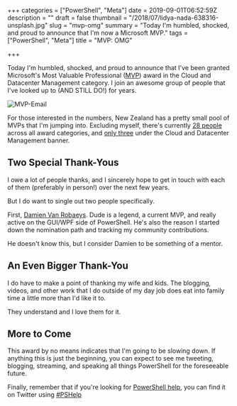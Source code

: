 +++
categories = ["PowerShell", "Meta"]
date = 2019-09-01T06:52:59Z
description = ""
draft = false
thumbnail = "/2018/07/lidya-nada-638316-unsplash.jpg"
slug = "mvp-omg"
summary = "Today I'm humbled, shocked, and proud to announce that I'm now a Microsoft MVP."
tags = ["PowerShell", "Meta"]
title = "MVP: OMG"

+++


Today I'm humbled, shocked, and proud to announce that I've been granted Microsoft's Most Valuable Professional ([MVP](https://mvp.microsoft.com/)) award in the Cloud and Datacenter Management category. I join an awesome group of  people that I've looked up to (AND STILL DO!) for years.

![MVP-Email](/2019/09/MVP-Email.PNG)

For those interested in the numbers, New Zealand has a pretty small pool of MVPs that I'm jumping into. Excluding myself, there's currently [28 people](https://mvp.microsoft.com/en-us/MvpSearch?lo=New+Zealand&sc=s) across all award categories, and [only three](https://mvp.microsoft.com/en-us/MvpSearch?ex=Cloud+and+Datacenter+Management&lo=New+Zealand&sc=s) under the Cloud and Datacenter Management banner.

## Two Special Thank-Yous

I owe a lot of people thanks, and I sincerely hope to get in touch with each of them (preferably in person!) over the next few years.

But I do want to single out two people specifically.

First, [Damien Van Robaeys](https://twitter.com/syst_and_deploy). Dude is a legend, a current MVP, and really active on the GUI/WPF side of PowerShell. He's also the reason I started down the nomination path and tracking my community contributions.

He doesn't know this, but I consider Damien to be something of a mentor.

## An Even Bigger Thank-You

I do have to make a point of thanking my wife and kids. The blogging, videos, and other work that I do outside of my day job does eat into family time a little more than I'd like it to.

They understand and I love them for it.

## More to Come

This award by no means indicates that I'm going to be slowing down. If anything this is just the beginning, you can expect to see me tweeting, blogging, streaming, and speaking all things PowerShell for the foreseeable future.

Finally, remember that if you're looking for [PowerShell help](https://king.geek.nz/2018/03/20/pshelp-twitter/), you can find it on Twitter using [#PSHelp](https://twitter.com/search?f=tweets&vertical=default&q=%23pshelp&src=typd)



